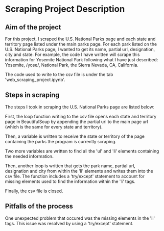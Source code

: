 # Scraping Project Description

## Aim of the project
For this project, I scraped the U.S. National Parks page and each state and territory page listed under the main parks page. For each park listed on the U.S. National Parks page, I wanted to get its name, partial url, designation, city and state. For example, the code I have written will scrape this information for Yosemite National Park following what I have just described: Yosemite, /yose/, National Park, the Sierra Nevada, CA, California.

The code used to write to the csv file is under the tab 'web_scraping_project.ipynb'.

## Steps in scraping
The steps I took in scraping the U.S. National Parks page are listed below:

First, the loop function writing to the csv file opens each state and territory page in BeautifulSoup by appending the partial url to the main page url (which is the same for every state and territory).

Then, a variable is written to receive the state or territory of the page containing the parks the program is currently scraping. 

Two more variables are written to find all the 'ul' and 'li' elements containing the needed information.

Then, another loop is written that gets the park name, partial url, designation and city from within the 'li' elements and writes them into the csv file. The function includes a 'try/except' statement to account for missing elements used to find the information within the 'li' tags. 

Finally, the csv file is closed.

## Pitfalls of the process
One unexpected problem that occured was the missing elements in the 'li' tags. This issue was resolved by using a 'try/except' statement.
